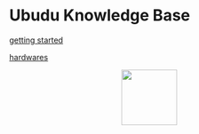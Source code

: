 <!-- TITLE: Home -->
<!-- SUBTITLE: A quick summary of Home -->

# Ubudu Knowledge Base
[getting started](/getting-started)

 [hardwares](/hardware-datasheets)
 
<center> <img src="http://www.ubudu.com/assets/img/team/xthomas_saphir_nb.jpg.pagespeed.ic.iMv4Xo7ccx.jpg" width="100"></center>





